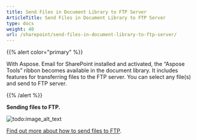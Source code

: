 ```yaml
---
title: Send Files in Document Library to FTP Server
ArticleTitle: Send Files in Document Library to FTP Server
type: docs
weight: 40
url: /sharepoint/send-files-in-document-library-to-ftp-server/
---
```



{{% alert color="primary" %}} 

With Aspose. Email for SharePoint installed and activated, the “Aspose Tools” ribbon becomes available in the document library. It includes features for transferring files to the FTP server. You can select any file(s) and send to FTP server. 

{{% /alert %}} 

**Sending files to FTP.** 

![todo:image_alt_text](send-files-in-document-library-to-ftp-server_1.png)


[Find out more about how to send files to FTP](/email/sharepoint/send-selected-files-to-ftp-server/).
